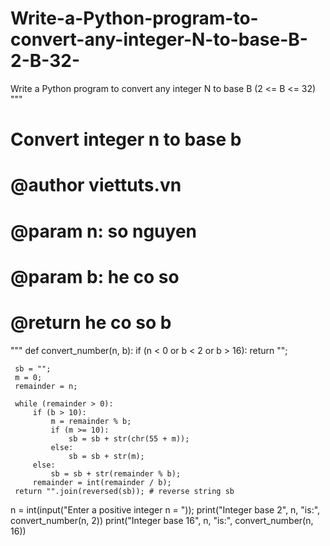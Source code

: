 # Write-a-Python-program-to-convert-any-integer-N-to-base-B-2-B-32-
Write a Python program to convert any integer N to base B (2 &lt;= B &lt;= 32)
"""
# Convert integer n to base b
#
# @author viettuts.vn
# @param n: so nguyen
# @param b: he co so
# @return he co so b
"""
def convert_number(n, b):
     if (n < 0 or b < 2 or b > 16):
         return "";
  
     sb = "";
     m = 0;
     remainder = n;
  
     while (remainder > 0):
         if (b > 10):
             m = remainder % b;
             if (m >= 10):
                 sb = sb + str(chr(55 + m));
             else:
                 sb = sb + str(m);
         else:
             sb = sb + str(remainder % b);
         remainder = int(remainder / b);
     return "".join(reversed(sb)); # reverse string sb
  
n = int(input("Enter a positive integer n = "));
print("Integer base 2", n, "is:", convert_number(n, 2))
print("Integer base 16", n, "is:", convert_number(n, 16))
